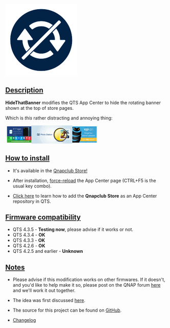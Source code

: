 ![icon](images/hidethatbanner.png)

## <u>Description</u>

**HideThatBanner** modifies the QTS App Center to hide the rotating banner shown at the top of store pages.

Which is *this* rather distracting and annoying thing:

![banner animation](images/banner.ani.gif)

## <u>How to install</u>

- It's available in the [Qnapclub Store!](https://qnapclub.eu/en/qpkg/560)

- After installation, [force-reload](https://www.getfilecloud.com/blog/2015/03/tech-tip-how-to-do-hard-refresh-in-browsers/) the App Center page (CTRL+F5 is the usual key combo).

- [Click here](https://qnapclub.eu/en/howto/1) to learn how to add the **Qnapclub Store** as an App Center repository in QTS.


## <u>Firmware compatibility</u>

* QTS 4.3.5 - **Testing now**, please advise if it works or not.
* QTS 4.3.4 - **OK**
* QTS 4.3.3 - **OK**
* QTS 4.2.6 - **OK**
* QTS 4.2.5 and earlier - **Unknown**

## <u>Notes</u>

- Please advise if this modification works on other firmwares. If it doesn't, and you'd like to help make it so, please post on the QNAP forum [here](https://forum.qnap.com/viewtopic.php?f=320&t=140215) and we'll work it out together.

- The idea was first discussed [here](https://forum.qnap.com/viewtopic.php?f=11&t=139526).

- The source for this project can be found on [GitHub](url=https://github.com/OneCDOnly/HideThatBanner).

- [Changelog](https://raw.githubusercontent.com/OneCDOnly/HideThatBanner/master/changelog.txt)
